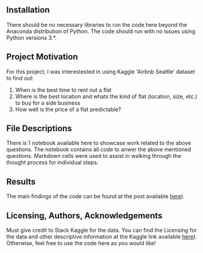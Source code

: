 ## Installation <a name="installation"></a>

There should be no necessary libraries to run the code here beyond the Anaconda distribution of Python.  The code should run with no issues using Python versions 3.*.

## Project Motivation<a name="motivation"></a>

For this project, I was interestested in using Kaggle 'Airbnb Seattle' dataset to find out:
1. When is the best time to rent out a flat
2. Where is the best location and whats the kind of flat (location, size, etc.) to buy for a side business
3. How well is the price of a flat predictable?

## File Descriptions <a name="files"></a>

There is 1 notebook available here to showcase work related to the above questions. The notebook contains all code to anwer the above mentioned questions. Markdown cells were used to assist in walking through the thought process for individual steps.  

## Results<a name="results"></a>

The main findings of the code can be found at the post available [here](https://medium.com/@samperdaniel/when-and-where-to-book-an-airbnb-in-seattle-a-guide-to-save-money-8e88f5d6d724)).

## Licensing, Authors, Acknowledgements<a name="licensing"></a>

Must give credit to Stack Kaggle for the data.  You can find the Licensing for the data and other descriptive information at the Kaggle link available [here](https://www.kaggle.com/datasets/airbnb/seattle/data)).  Otherwise, feel free to use the code here as you would like! 
